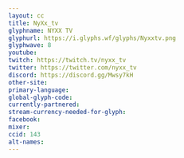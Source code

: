```yaml
---
layout: cc
title: NyXx_tv
glyphname: NYXX TV
glyphurl: https://i.glyphs.wf/glyphs/Nyxxtv.png
glyphwave: 8
youtube: 
twitch: https://twitch.tv/nyxx_tv
twitter: https://twitter.com/nyxx_tv
discord: https://discord.gg/Mwsy7kH
other-site: 
primary-language: 
global-glyph-code: 
currently-partnered: 
stream-currency-needed-for-glyph: 
facebook: 
mixer: 
ccid: 143
alt-names: 
---
```


